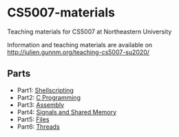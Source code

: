 # CS5007-materials
Teaching materials for CS5007 at Northeastern University

Information and teaching materials are available on http://julien.gunnm.org/teaching-cs5007-su2020/


## Parts

 * Part1: [Shellscripting](part1)
 * Part2: [C Programming](part2)
 * Part3: [Assembly](part3)
 * Part4: [Signals and Shared Memory](part4)
 * Part5: [Files](part5)
 * Part6: [Threads](part6)